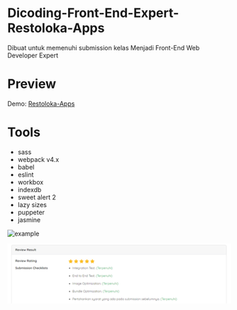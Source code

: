 # Dicoding-Front-End-Expert-Restoloka-Apps
Dibuat untuk memenuhi submission kelas Menjadi Front-End Web Developer Expert 

# Preview
Demo: [Restoloka-Apps](https://restoloka-apps.web.app/)

# Tools
* sass
* webpack v4.x
* babel
* eslint
* workbox
* indexdb
* sweet alert 2
* lazy sizes
* puppeter
* jasmine

![example](/screenshot/ezgif.com-gif-maker.gif)


![rating](/screenshot/restorating.PNG)




